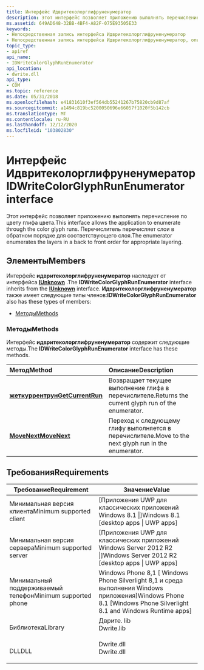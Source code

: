 ```yaml
---
title: Интерфейс Идвритеколорглифруненумератор
description: Этот интерфейс позволяет приложению выполнять перечисление по цвету глифа цвета.
ms.assetid: 649AD648-32BB-4BF4-A82F-075E93505E33
keywords:
- Непосредственная запись интерфейса Идвритеколорглифруненумератор
- Непосредственная запись интерфейса Идвритеколорглифруненумератор, описание
topic_type:
- apiref
api_name:
- IDWriteColorGlyphRunEnumerator
api_location:
- dwrite.dll
api_type:
- COM
ms.topic: reference
ms.date: 05/31/2018
ms.openlocfilehash: e41831610f3ef564db55241267b75820cb9d87af
ms.sourcegitcommit: a1494c819bc5200050696e66057f1020f5b142cb
ms.translationtype: MT
ms.contentlocale: ru-RU
ms.lasthandoff: 12/12/2020
ms.locfileid: "103802830"
---
```

# <a name="idwritecolorglyphrunenumerator-interface"></a><span data-ttu-id="6f6ee-105">Интерфейс Идвритеколорглифруненумератор</span><span class="sxs-lookup"><span data-stu-id="6f6ee-105">IDWriteColorGlyphRunEnumerator interface</span></span>

<span data-ttu-id="6f6ee-106">Этот интерфейс позволяет приложению выполнять перечисление по цвету глифа цвета.</span><span class="sxs-lookup"><span data-stu-id="6f6ee-106">This interface allows the application to enumerate through the color glyph runs.</span></span> <span data-ttu-id="6f6ee-107">Перечислитель перечисляет слои в обратном порядке для соответствующего слоя.</span><span class="sxs-lookup"><span data-stu-id="6f6ee-107">The enumerator enumerates the layers in a back to front order for appropriate layering.</span></span>

## <a name="members"></a><span data-ttu-id="6f6ee-108">Элементы</span><span class="sxs-lookup"><span data-stu-id="6f6ee-108">Members</span></span>

<span data-ttu-id="6f6ee-109">Интерфейс **идвритеколорглифруненумератор** наследует от интерфейса [**IUnknown**](/windows/win32/api/unknwn/nn-unknwn-iunknown) .</span><span class="sxs-lookup"><span data-stu-id="6f6ee-109">The **IDWriteColorGlyphRunEnumerator** interface inherits from the [**IUnknown**](/windows/win32/api/unknwn/nn-unknwn-iunknown) interface.</span></span> <span data-ttu-id="6f6ee-110">**Идвритеколорглифруненумератор** также имеет следующие типы членов:</span><span class="sxs-lookup"><span data-stu-id="6f6ee-110">**IDWriteColorGlyphRunEnumerator** also has these types of members:</span></span>

-   [<span data-ttu-id="6f6ee-111">Методы</span><span class="sxs-lookup"><span data-stu-id="6f6ee-111">Methods</span></span>](#methods)

### <a name="methods"></a><span data-ttu-id="6f6ee-112">Методы</span><span class="sxs-lookup"><span data-stu-id="6f6ee-112">Methods</span></span>

<span data-ttu-id="6f6ee-113">Интерфейс **идвритеколорглифруненумератор** содержит следующие методы.</span><span class="sxs-lookup"><span data-stu-id="6f6ee-113">The **IDWriteColorGlyphRunEnumerator** interface has these methods.</span></span>



| <span data-ttu-id="6f6ee-114">Метод</span><span class="sxs-lookup"><span data-stu-id="6f6ee-114">Method</span></span>                                                                | <span data-ttu-id="6f6ee-115">Описание</span><span class="sxs-lookup"><span data-stu-id="6f6ee-115">Description</span></span>                                                 |
|:----------------------------------------------------------------------|:------------------------------------------------------------|
| [<span data-ttu-id="6f6ee-116">**жеткуррентрун**</span><span class="sxs-lookup"><span data-stu-id="6f6ee-116">**GetCurrentRun**</span></span>](/windows/win32/api/dwrite_2/nf-dwrite_2-idwritecolorglyphrunenumerator-getcurrentrun) | <span data-ttu-id="6f6ee-117">Возвращает текущее выполнение глифа в перечислителе.</span><span class="sxs-lookup"><span data-stu-id="6f6ee-117">Returns the current glyph run of the enumerator.</span></span><br/> |
| [<span data-ttu-id="6f6ee-118">**MoveNext**</span><span class="sxs-lookup"><span data-stu-id="6f6ee-118">**MoveNext**</span></span>](idwritecolorglyphrunenumerator-movenext.md)           | <span data-ttu-id="6f6ee-119">Переход к следующему глифу выполняется в перечислителе.</span><span class="sxs-lookup"><span data-stu-id="6f6ee-119">Move to the next glyph run in the enumerator.</span></span><br/>    |



 

## <a name="requirements"></a><span data-ttu-id="6f6ee-120">Требования</span><span class="sxs-lookup"><span data-stu-id="6f6ee-120">Requirements</span></span>



| <span data-ttu-id="6f6ee-121">Требование</span><span class="sxs-lookup"><span data-stu-id="6f6ee-121">Requirement</span></span> | <span data-ttu-id="6f6ee-122">Значение</span><span class="sxs-lookup"><span data-stu-id="6f6ee-122">Value</span></span> |
|-------------------------------------|-----------------------------------------------------------------------------------------|
| <span data-ttu-id="6f6ee-123">Минимальная версия клиента</span><span class="sxs-lookup"><span data-stu-id="6f6ee-123">Minimum supported client</span></span><br/> | <span data-ttu-id="6f6ee-124">\[Приложения UWP для классических приложений Windows 8.1 \|\]</span><span class="sxs-lookup"><span data-stu-id="6f6ee-124">Windows 8.1 \[desktop apps \| UWP apps\]</span></span><br/>                                     |
| <span data-ttu-id="6f6ee-125">Минимальная версия сервера</span><span class="sxs-lookup"><span data-stu-id="6f6ee-125">Minimum supported server</span></span><br/> | <span data-ttu-id="6f6ee-126">\[Приложения UWP для классических приложений Windows Server 2012 R2 \|\]</span><span class="sxs-lookup"><span data-stu-id="6f6ee-126">Windows Server 2012 R2 \[desktop apps \| UWP apps\]</span></span><br/>                          |
| <span data-ttu-id="6f6ee-127">Минимальный поддерживаемый телефон</span><span class="sxs-lookup"><span data-stu-id="6f6ee-127">Minimum supported phone</span></span><br/>  | <span data-ttu-id="6f6ee-128">Windows Phone 8,1 \[ Windows Phone Silverlight 8,1 и среда выполнения Windows приложения\]</span><span class="sxs-lookup"><span data-stu-id="6f6ee-128">Windows Phone 8.1 \[Windows Phone Silverlight 8.1 and Windows Runtime apps\]</span></span><br/> |
| <span data-ttu-id="6f6ee-129">Библиотека</span><span class="sxs-lookup"><span data-stu-id="6f6ee-129">Library</span></span><br/>                  | <dl> <span data-ttu-id="6f6ee-130"><dt>Дврите. lib</dt></span><span class="sxs-lookup"><span data-stu-id="6f6ee-130"><dt>Dwrite.lib</dt></span></span> </dl>   |
| <span data-ttu-id="6f6ee-131">DLL</span><span class="sxs-lookup"><span data-stu-id="6f6ee-131">DLL</span></span><br/>                      | <dl> <span data-ttu-id="6f6ee-132"><dt>Dwrite.dll</dt></span><span class="sxs-lookup"><span data-stu-id="6f6ee-132"><dt>Dwrite.dll</dt></span></span> </dl>   |



 

